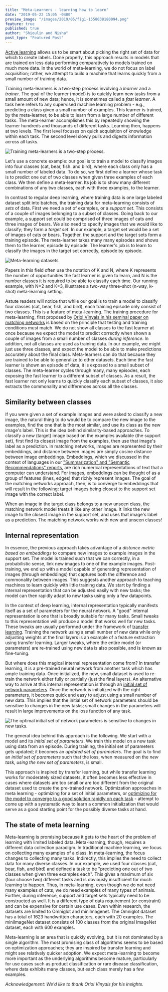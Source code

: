 ```yaml
---
title: "Meta-Learners - learning how to learn"
date: "2019-05-22 15:05 -0400"
preview_image: "/images/2019/05/fig1-1558038180094.png"
feature: true
published: true
author: "Shioulin and Nisha"
post_type: "Featured Post"
---
```


[Active learning](https://blog.fastforwardlabs.com/2019/04/02/a-guide-to-learning-with-limited-labeled-data.html)
allows us to be smart about picking the right set of data for which to create labels. Done properly, this approach results in models that are trained on less data
performing comparatively to models trained on much more data. In the world of meta-learning, we do not focus on label acquisition; rather, we attempt to build a
machine that learns quickly from a small number of training data.

Training meta-learners is a two-step process involving a _learner_ and a
_trainer_. The goal of the learner (model) is to quickly learn new tasks from a
small amount of new data; hence, it is sometimes called a _fast learner_. A task
here refers to any supervised machine learning problem - e.g., predicting a class
given a small number of examples. This learner is trained, by the
meta-learner, to be able to learn from a large number of different tasks. The
meta-learner accomplishes this by repeatedly showing the learner hundreds and
thousands of different tasks. Learning then, happens at two levels. The first
level focuses on quick acquisition of knowledge within each task. The second
level slowly pulls and digests information across all tasks.


![Training meta-learners is a two-step process.](/images/2019/05/fig2-1558038262452.png)

Let's use a concrete example: our goal is to train a model to classify images
into four classes (cat, bear, fish. and bird), where each class only has a small
number of labeled data. To do so, we first define a learner whose task is to
predict one out of two classes when given three examples of each class. We then
define a meta-learner. Its job is to show many different combinations of any
two classes, each with three examples, to the learner.

In contrast to regular deep learning, where training data is one large labeled
dataset split into batches, the training data for meta-learning consists of
_sets_ of data. First we need a set of examples, or a _support set_. This
consists of a couple of images belonging to a subset of classes. Going back to
our example, a support set could be comprised of three images of cats and three images of
bears. We also need to specify images that we would like to classify; they form
a _target set_. In our example, a target set would be a set of images of cats or
bears. Together, the support and the target sets form a training episode. The
meta-learner takes many many episodes and shows them to the learner,
episode by episode. The learner's job is to learn to classify the images in the
target set correctly, episode by episode.

![Meta-learning datasets](/images/2019/05/fig1-1558038180094.png)

Papers in this field often use the notation of K and N, where K represents the
number of opportunities the fast learner is given to learn, and N is the number
classes it is required to be able to classify each time. Our running example,
with N=2 and K=3, illustrates a two-way three-shot (n-way, k-shot) meta-learning setting.

Astute readers will notice that while our goal is to train a model to classify four
classes (cat, bear, fish, and bird), each training episode only consist of two
classes. This is a feature of meta-learning. The training procedure for meta-learning, first proposed by [Oriol Vinyals in his seminal paper on matching
networks](https://arxiv.org/abs/1606.04080) is based on the principle that testing
and training conditions must match. We do not show all classes to the fast learner
at once because we expect the model to predict correctly when shown a couple of
images from a small number of classes _during inference_. In addition, not all
classes are used as training data. In our example, we might just use three classes,
and expect the model to be able to make predictions accurately about the final
class. Meta-learners can do that because they are trained to be able to
generalize to other datasets. Each time the fast learner is shown an episode of
data, it is exposed to a small subset of classes. The meta-learner cycles
through many, many episodes, each exposing the fast learner to a different subset
of classes. As a result, the fast learner not only learns to quickly classify
each subset of classes, it also extracts the commonality and differences across
all the classes.

##  Similarity between classes

If you were given a set of example images and were asked to classify a new
image, the natural thing to do would be to compare the new image to the examples, find
the one that is the most similar, and use its class as the new image's
label. This is the idea behind similarity-based approaches. To classify a new
(target) image based on the examples available (the support set), first find its
closest image from the examples, then use that image's label as a prediction. In
matching networks, images are represented by their embeddings, and distance
between images are simply cosine distance between image embeddings. Embeddings,
which we discussed in the context of languages in our ["Summarization" and "Semantic
Recommendations"
reports](https://www.cloudera.com/products/fast-forward-labs-research/fast-forward-labs-research-reports.html),
are rich numerical representations of text that a computer can understand. For
images, embeddings can be thought of as a group of features (lines, edges) that
richly represent images. The goal of the matching networks approach, then, is to
converge to embeddings that will result in the following: target images being
closest to the support set image with the correct label.

When an image in the target class belongs to a new unseen class, the matching
network model treats it like any other image. It links the new image to the
closest image in the support set, and uses that image's label as a
prediction. The matching network works with new and unseen classes!

## Internal representation

In essence, the previous approach takes advantage of a _distance metric based on
embeddings_ to compare new images to example images in the support set. The
model is trained such that we can correctly, in a probabilistic sense, link new
images to one of the example images. Post-training, we end up with a model
capable of generating representation of images (through embeddings) that
captures both the difference and commonality between images. This suggests
another approach to teaching machines to learn quickly with little training
data. We start by finding a internal representation that can be adjusted easily
with new tasks; the model can then rapidly adapt to new tasks using only a few
datapoints.

In the context of deep learning, internal representation typically manifests
itself as a set of parameters for the neural network.  A "good" internal
representation is one that is broadly suitable for many tasks. Small tweaks to
this representation will produce a model that works well for new tasks. These
tweaks are usually performed under the framework of [transfer
learning](https://blog.fastforwardlabs.com/2018/09/17/deep-learning-is-easy-an-introduction-to-transfer-learning.html). Training
the network using a small number of new data while only adjusting weights at the
final layers is an example of a feature extraction using transfer
learning. Larger tweaks, where the entire model (or parameters) are re-trained
using new data is also possible, and is known as fine-tuning.

But where does this magical internal representation come from? In transfer
learning, it is a pre-trained neural network from another task which has ample
training data. Once initialized, the new, small dataset is used to re-train the
network either fully or partially (just the final layers). An alternative way to
arrive at this internal representation is through an [initial set of network
parameters](https://arxiv.org/abs/1703.03400). Once the network is initialized
with the right parameters, it becomes quick and easy to adjust using a small
number of new data. This implies that the initial set of network parameters
should be sensitive to changes in the new tasks; small changes in the
parameters will result in large improvements on the loss function of any task.

![The optimal initial set of network parameters is sensitive to changes in new tasks.](/images/2019/05/sensitivity-1558127068935.png)

The general idea behind this approach is the following. We start with a model
and its _initial set of parameters_. We train this model on a new task using
data from an episode. During training, the initial set of parameters gets
updated; it becomes an _updated set of parameters_. The goal is to find an
_initial set of parameters_ such that the loss, when measured on the _new task,
using the new set of parameters_, is small.

This approach is inspired by transfer learning, but while transfer learning
works for moderately sized datasets, it often becomes less effective in cases
where datasets are too small or are too different from the original dataset used
to create the pre-trained network. Optimization approaches in meta learning -
optimizing for a set of initial parameters, or [optimizing for the model to
converge to a good solution rapidly on each
task](https://openreview.net/pdf?id=rJY0-Kcll) - attempt to come up with a
systematic way to learn a common initialization that would serve as a good
starting point for the possibly diverse tasks at hand.

## The state of meta learning

Meta-learning is promising because it gets to the heart of the problem of
learning with limited labeled data. Meta-learning, though, requires a different
data collection paradigm. In traditional machine learning, we focus on
collecting many examples of a class. In meta-learning, the focus changes to
collecting many tasks. Indirectly, this implies the need to collect data for
many diverse classes. In our example, we used four classes (cat, bear, fish, and
bird) and defined a task to be "predicting one out of two classes when given three
examples each". This gives a maximum of six (four choose two) different tasks and is
obviously insufficient for much learning to happen. Thus, in meta-learning, even
though we do not need many examples of cats, we do need examples of many types
of animals. Further, during inference, support and target sets typically need to
be constructed as well. It is a different type of data requirement (or
constraint) and can be expensive for certain use cases. Even within research,
the datasets are limited to Omniglot and miniImagenet. The Omniglot dataset has
a total of 1623 handwritten characters, each with 20 examples. The miniImageNet
dataset consists of 100 classes from the original ImageNet dataset, each with
600 examples.

Meta-learning is an area that is quickly evolving, but it is not dominated by a
single algorithm. The most promising class of algorithms seems to be based on
optimization approaches; they are inspired by transfer learning and might see
relatively quicker adoption. We expect meta-learning to become more important as
the underlying algorithms become mature, particularly for use cases such as
product classification or rare disease classification, where data exhibits many
classes, but each class merely has a few examples.

_Acknowledgement: We'd like to thank Oriol Vinyals for his insights._
